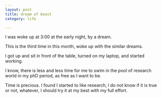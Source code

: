 ```yaml
---
layout: post
title: dream of beast
category: life

---
```


I was woke up at 3:00 at the early night, by a dream.

This is the third time in this month, woke up with the similar dreams.

I got up and sit in front of the table, turned on my laptop, and started working.

I know, there is less and less time for me to swim in the pool of research world in my phD period, as free as I want to be.

Time is precious. I found I started to like research, I do not know if it is true or not, whatever, I should try it at my best with my full effort.